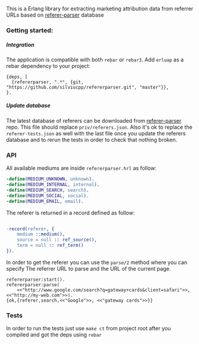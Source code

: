 This is a Erlang library for extracting marketing attribution data from referrer URLs based on [referer-parser][1] database 

### Getting started:

##### Integration

The application is compatible with both `rebar` or `rebar3`. Add `erluap` as a rebar dependency to your project:

```
{deps, [
  {refererparser, ".*", {git, "https://github.com/silviucpp/refererparser.git", "master"}},
}.
```

##### Update database

The latest database of referers can be downloaded from [referer-parser][1] repo. This file should replace `priv/referers.json`.
Also it's ok to replace the `referer-tests.json` as well with the last file once you update the referers database and to rerun the tests
in order to check that nothing broken.

### API

All available mediums are inside `refererparser.hrl` as follow:

```erlang
-define(MEDIUM_UNKNOWN, unknown).
-define(MEDIUM_INTERNAL, internal).
-define(MEDIUM_SEARCH, search).
-define(MEDIUM_SOCIAL, social).
-define(MEDIUM_EMAIL, email).
```

The referer is returned in a record defined as follow:

```erlang

-record(referer, {
    medium ::medium(),
    source = null :: ref_source(),
    term = null :: ref_term()
}).

```

In order to get the referer you can use the `parse/2` method where you can specify The referrer URL to parse and 
the URL of the current page.

```
refererparser:start().
refererparser:parse(
    <<"http://www.google.com/search?q=gateway+cards&client=safari">>, <<"http://my-web.com">>).
{ok,{referer,search,<<"Google">>, <<"gateway cards">>}}
```

### Tests

In order to run the tests just use `make ct` from project root after you compiled and got the deps using `rebar`

[1]:https://github.com/snowplow/referer-parser
